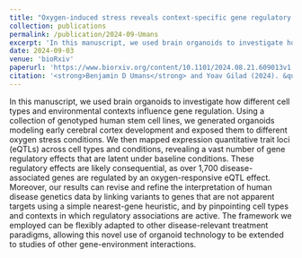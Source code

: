 ```yaml
---
title: "Oxygen-induced stress reveals context-specific gene regulatory effects in human brain organoids"
collection: publications
permalink: /publication/2024-09-Umans
excerpt: 'In this manuscript, we used brain organoids to investigate how different cell types and environmental contexts influence gene regulation.'
date: 2024-09-03
venue: 'bioRxiv'
paperurl: 'https://www.biorxiv.org/content/10.1101/2024.08.21.609013v1.abstract'
citation: '<strong>Benjamin D Umans</strong> and Yoav Gilad (2024). &quot;Oxygen-induced stress reveals context-specific gene regulatory effects in human brain organoids&quot; <i>bioRxiv</i>. 2024.09.03.611030.'
---
```



In this manuscript, we used brain organoids to investigate how different cell types and environmental contexts influence gene regulation.  Using a collection of genotyped human stem cell lines, we generated organoids modeling early cerebral cortex development and exposed them to different oxygen stress conditions.  We then mapped expression quantitative trait loci (eQTLs) across cell types and conditions, revealing a vast number of gene regulatory effects that are latent under baseline conditions.  These regulatory effects are likely consequential, as over 1,700 disease-associated genes are regulated by an oxygen-responsive eQTL effect.  Moreover, our results can revise and refine the interpretation of human disease genetics data by linking variants to genes that are not apparent targets using a simple nearest-gene heuristic, and by pinpointing cell types and contexts in which regulatory associations are active.  The framework we employed can be flexibly adapted to other disease-relevant treatment paradigms, allowing this novel use of organoid technology to be extended to studies of other gene-environment interactions.  